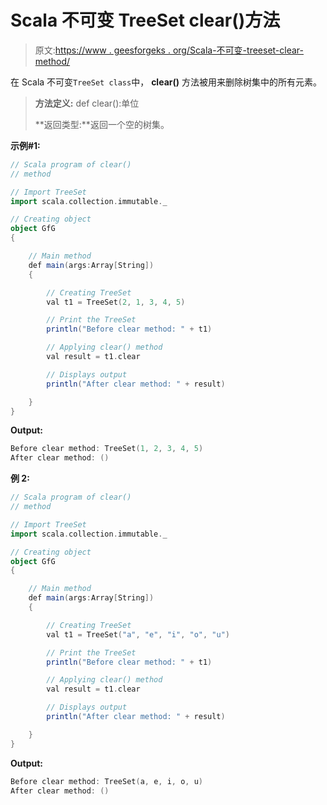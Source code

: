 # Scala 不可变 TreeSet clear()方法

> 原文:[https://www . geesforgeks . org/Scala-不可变-treeset-clear-method/](https://www.geeksforgeeks.org/scala-immutable-treeset-clear-method/)

在 Scala 不可变`TreeSet class`中， **clear()** 方法被用来删除树集中的所有元素。

> **方法定义:** def clear():单位
> 
> **返回类型:**返回一个空的树集。

**示例#1:**

```scala
// Scala program of clear() 
// method 

// Import TreeSet
import scala.collection.immutable._

// Creating object 
object GfG 
{ 

    // Main method 
    def main(args:Array[String]) 
    { 

        // Creating TreeSet
        val t1 = TreeSet(2, 1, 3, 4, 5) 

        // Print the TreeSet
        println("Before clear method: " + t1) 

        // Applying clear() method  
        val result = t1.clear

        // Displays output 
        println("After clear method: " + result)

    } 
} 
```

**Output:**

```scala
Before clear method: TreeSet(1, 2, 3, 4, 5)
After clear method: ()

```

**例 2:**

```scala
// Scala program of clear() 
// method 

// Import TreeSet
import scala.collection.immutable._

// Creating object 
object GfG 
{ 

    // Main method 
    def main(args:Array[String]) 
    { 

        // Creating TreeSet
        val t1 = TreeSet("a", "e", "i", "o", "u")

        // Print the TreeSet
        println("Before clear method: " + t1) 

        // Applying clear() method  
        val result = t1.clear

        // Displays output 
        println("After clear method: " + result)

    } 
} 
```

**Output:**

```scala
Before clear method: TreeSet(a, e, i, o, u)
After clear method: ()

```